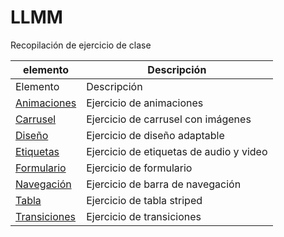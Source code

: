 # LLMM
Recopilación de ejercicio de clase


    
elemento | Descripción
-------- | -----------
Elemento | Descripción
[Animaciones](/PrácticaBootstrap/Animaciones.html) | Ejercicio de animaciones
[Carrusel](/PrácticaBootstrap/Carrusel.html) | Ejercicio de carrusel con imágenes
[Diseño](/PrácticaBootstrap/Diseño.html) | Ejercicio de diseño adaptable
[Etiquetas](/PrácticaBootstrap/Etiquetas.html) | Ejercicio de etiquetas de audio y video
[Formulario](/PrácticaBootstrap/Formulario.html) | Ejercicio de formulario
[Navegación](/PrácticaBootstrap/Navegación.html) | Ejercicio de barra de navegación
[Tabla](/PrácticaBootstrap/Tabla.html) | Ejercicio de tabla striped
[Transiciones](/PrácticaBootstrap/Transiciones.html) | Ejercicio de transiciones
